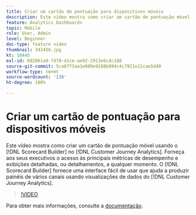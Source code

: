 ```yaml
---
title: Criar um cartão de pontuação para dispositivos móveis
description: Este vídeo mostra como criar um cartão de pontuação móvel usando o Construtor de cartões de pontuação no Customer Journey Analytics. Forneça aos seus executivos o acesso às principais métricas de desempenho e exibições detalhadas, ou detalhamentos, a qualquer momento. O Construtor de cartões de pontuação fornece uma interface fácil de usar que ajuda a produzir painéis de vários canais usando visualizações de dados do Customer Journey Analytics.
feature: Analytics Dashboards
topic: Mobile
role: User, Admin
level: Beginner
doc-type: feature video
thumbnail: 343458.jpg
kt: 10445
exl-id: 602061a9-7470-41ce-ae92-2913e6c4c188
source-git-commit: 5ca07f3aa1e080e9288b094c4c7921e11cae5d40
workflow-type: tm+mt
source-wordcount: '116'
ht-degree: 100%

---
```


# Criar um cartão de pontuação para dispositivos móveis

Este vídeo mostra como criar um cartão de pontuação móvel usando o [!DNL Scorecard Builder] no [!DNL Customer Journey Analytics]. Forneça aos seus executivos o acesso às principais métricas de desempenho e exibições detalhadas, ou detalhamentos, a qualquer momento. O [!DNL Scorecard Builder] fornece uma interface fácil de usar que ajuda a produzir painéis de vários canais usando visualizações de dados do [!DNL Customer Journey Analytics].

>[!VIDEO](https://video.tv.adobe.com/v/343458/?quality=12&learn=on)

Para obter mais informações, consulte a [documentação](https://experienceleague.adobe.com/docs/analytics-platform/using/cja-dashboards/create-scorecard.html?lang=pt-BR).